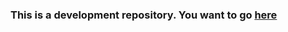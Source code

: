 ### This is a development repository. You want to go [here](https://github.com/sabeelmansuri/Bioinformatics-Crash-Course)
